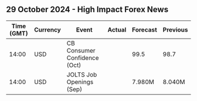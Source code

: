 ## 29 October 2024 - High Impact Forex News

| Time (GMT) | Currency | Event | Actual | Forecast | Previous |
|------|----------|-------|--------|----------|----------|
| 14:00 | USD | CB Consumer Confidence (Oct) |  | 99.5 | 98.7 |
| 14:00 | USD | JOLTS Job Openings (Sep) |  | 7.980M | 8.040M |
